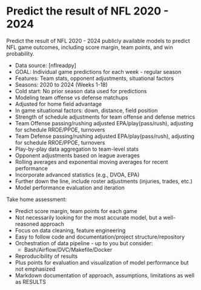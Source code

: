# Predict the result of NFL 2020 - 2024
Predict the result of NFL 2020 - 2024
publicly available models to predict NFL game outcomes, including score margin, team points, and win probability.
- Data source: [nflreadpy]
- GOAL: Individual game predictions for each week - regular season
- Features: Team stats, opponent adjustments, situational factors
- Seasons: 2020 to 2024 (Weeks 1-18)
- Cold start: No prior season data used for predictions
- Modeling team offense vs defense matchups
- Adjusted for home field advantage
- In game situational factors: down, distance, field position
- Strength of schedule adjustments for team offense and defense metrics
- Team Offense passing/rushing adjusted EPA/play(pass/rush), adjusting for schedule RROE/PPOE, turnovers
- Team Defense passing/rushing adjusted EPA/play(pass/rush), adjusting for schedule RROE/PPOE, turnovers
- Play-by-play data aggregation to team-level stats
- Opponent adjustments based on league averages
- Rolling averages and exponential moving averages for recent performance
- Incorporate advanced statistics (e.g., DVOA, EPA)
- Further down the line, include roster adjustments (injuries, trades, etc.)
- Model performance evaluation and iteration

Take home assessment:
- Predict score margin, team points for each game
- Not necessarily looking for the most accurate model, but a well-reasoned approach
- Focus on data cleaning, feature engineering
- Easy to follow code and documentation/project structure/repository
- Orchestration of data pipeline - up to you but consider:
    - Bash/Airflow/DVC/Makefile/Docker
- Reproducibility of results
- Plus points for evaluation and visualization of model performance but not emphasized
- Markdown documentation of approach, assumptions, limitations as well as RESULTS
